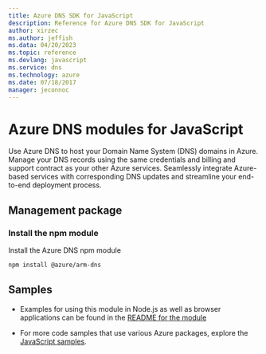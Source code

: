 ```yaml
---
title: Azure DNS SDK for JavaScript
description: Reference for Azure DNS SDK for JavaScript
author: xirzec
ms.author: jeffish
ms.data: 04/20/2023
ms.topic: reference
ms.devlang: javascript
ms.service: dns
ms.technology: azure
ms.date: 07/18/2017
manager: jeconnoc
---
```

# Azure DNS modules for JavaScript

Use Azure DNS to host your Domain Name System (DNS) domains in Azure. Manage your DNS records using the same credentials and billing and support contract as your other Azure services. Seamlessly integrate Azure-based services with corresponding DNS updates and streamline your end-to-end deployment process.

## Management package

### Install the npm module

Install the Azure DNS npm module

```bash
npm install @azure/arm-dns
```

## Samples

* Examples for using this module in Node.js as well as browser applications can be found in the [README for the module](https://www.npmjs.com/package/@azure/arm-dns)

* For more code samples that use various Azure packages, explore the [JavaScript samples](https://docs.microsoft.com/samples/browse/?languages=javascript).